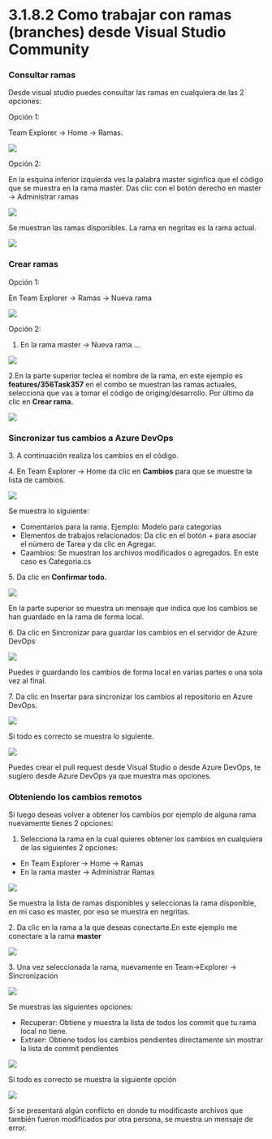 # 3.1.8.2 Como trabajar con ramas (branches) desde Visual Studio Community

### Consultar ramas

Desde visual studio puedes consultar las ramas en cualquiera de las 2 opciones:

Opción 1:

Team Explorer -> Home -> Ramas.&#x20;

![](<../../../.gitbook/assets/image (466).png>)

Opción 2:

En la esquina inferior izquierda ves la palabra master siginfica que el código que se muestra en la rama master. Das clic con el botón derecho en master -> Administrar ramas

![](<../../../.gitbook/assets/image (468).png>)

Se muestran las ramas disponibles. La rama en negritas es la rama actual.

![](<../../../.gitbook/assets/imagen (43).png>)

### Crear ramas

Opción 1:

En Team Explorer -> Ramas -> Nueva rama

![](<../../../.gitbook/assets/image (469).png>)

Opción 2:

1. En la rama master -> Nueva rama ...

![](<../../../.gitbook/assets/image (467).png>)

2.En la parte superior teclea el nombre de la rama, en este ejemplo es **features/356Task357** en el combo se muestran las ramas actuales, selecciona que vas a tomar el código de origing/desarrollo. Por último da clic en **Crear rama.**&#x20;

![](<../../../.gitbook/assets/imagen (32).png>)

### Sincronizar tus cambios a Azure DevOps

3\. A continuación realiza los cambios en el código.

4\. En Team Explorer -> Home da clic en **Cambios** para que se muestre la lista de cambios.

![](<../../../.gitbook/assets/imagen (33).png>)

Se muestra lo siguiente:

* Comentarios para la rama. Ejemplo: Modelo para categorias
* Elementos de trabajos relacionados: Da clic en el botón + para asociar el número de Tarea y da clic en Agregar.
* Caambios: Se muestran los archivos modificados o agregados. En este caso es Categoria.cs

5\. Da clic en **Confirmar todo.**

![](<../../../.gitbook/assets/imagen (35).png>)

En la parte superior se muestra un mensaje que indica que los cambios se han guardado en la rama de forma local.&#x20;

6\. Da clic en Sincronizar para guardar los cambios en el servidor de Azure DevOps

![](<../../../.gitbook/assets/image (461).png>)

Puedes ir guardando los cambios de forma local en varias partes o una sola vez al final.

7\. Da clic en Insertar para sincronizar los cambios al repositorio en Azure DevOps.

![](<../../../.gitbook/assets/imagen (38).png>)

Si todo es correcto se muestra lo siguiente.

![](<../../../.gitbook/assets/imagen (39).png>)

Puedes crear el pull request desde Visual Studio o desde Azure DevOps, te sugiero desde Azure DevOps ya que muestra mas opciones.

### Obteniendo los cambios remotos

Si luego deseas volver a obtener los cambios por ejemplo de alguna rama nuevamente tienes 2 opciones:

1. Selecciona la rama en la cual quieres obtener los cambios en cualquiera de las siguientes 2 opciones:

* En Team Explorer -> Home -> Ramas
* En la rama master -> Administrar Ramas&#x20;

![](<../../../.gitbook/assets/image (462).png>)

Se muestra la lista de ramas disponibles y seleccionas la rama disponible, en mi caso es master, por eso se muestra en negritas.

2\. Da clic en la rama a la que deseas conectarte.En este ejemplo me conectare a la rama **master**

![](<../../../.gitbook/assets/image (470).png>)

3\. Una vez seleccionada la rama, nuevamente en Team->Explorer -> Sincronización

![](<../../../.gitbook/assets/imagen (44).png>)

Se muestras las siguientes opciones:

* Recuperar: Obtiene y muestra la lista de todos los commit que tu rama local no tiene.&#x20;
* Extraer: Obtiene todos los cambios pendientes directamente sin mostrar la lista de commit pendientes

![](<../../../.gitbook/assets/imagen (41).png>)

Si todo es correcto se muestra la siguiente opción

![](<../../../.gitbook/assets/imagen (45).png>)

Si se presentará algún conflicto en donde tu modificaste archivos que también fueron modificados por otra persona, se muestra un mensaje de error.
